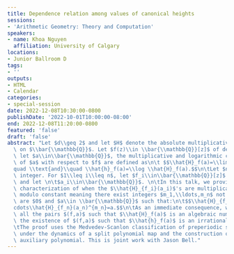 ```yaml
---
title: Dependence relation among values of canonical heights
sessions:
- 'Arithmetic Geometry: Theory and Computation'
speakers:
- name: Khoa Nguyen
  affiliation: University of Calgary
locations:
- Junior Ballroom D
tags:
- ''
outputs:
- HTML
- Calendar
categories:
- special-session
date: 2022-12-08T10:30:00-0800
publishDate: '2022-10-01T10:00:00-08:00'
end: 2022-12-08T11:20:00-0800
featured: 'false'
draft: 'false'
abstract: "Let $d\\geq 2$ and let $H$ denote the absolute multiplicative Weil height\
  \ on $\\bar{\\mathbb{Q}}$. Let $f(z)\\in \\bar{\\mathbb{Q}}[z]$ of degree $d$ and\
  \ let $a\\in\\bar{\\mathbb{Q}}$, the multiplicative and logarithmic canonical heights\
  \ of $a$ with respect to $f$ are defined as\n\t $$\\hat{H}_f(a)=\\lim H(f^n(a))^{1/d^n}\\\
  quad \\text{and}\\quad \\hat{h}_f(a)=\\log \\hat{H}_f(a).$$\n\tLet $n$ be a positive\
  \ integer. For $1\\leq i\\leq n$, let $f_i\\in\\bar{\\mathbb{Q}}[z]$ of degree $d$\
  \ and let \n\t$a_i\\in\\bar{\\mathbb{Q}}$. \n\tIn this talk, we provide a complete\
  \ characterization of when the $\\hat{H}_{f_i}(a_i)$'s are multiplicatively dependent\
  \ modulo constant meaning there exist integers $m_1,\\ldots,m_n$ not all of which\
  \ are $0$ and $a\\in \\bar{\\mathbb{Q}}$ such that:\n\t$$\\hat{H}_{f_1}(a_1)^{m_1}\\\
  cdots\\hat{H}_{f_n}(a_n)^{m_n}=a.$$\n\tAs an immediate consequence, we characterize\
  \ all the pairs $(f,a)$ such that $\\hat{H}_f(a)$ is an algebraic number and proves\
  \ the existence of $(f,a)$ such that $\\hat{h}_f(a)$ is an irrational number. \n\
  \tThe proof uses the Medvedev-Scanlon classification of preperiodic subvarieties\
  \ under the dynamics of a split polynomial map and the construction of a certain\
  \ auxiliary polynomial. This is joint work with Jason Bell."
---
```

